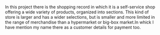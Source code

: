 In this project there is the shopping record in which it is a self-service shop offering a wide variety of  products, organized into sections. This kind of store is larger and has a wider selections, but is smaller and more limited in the range of merchandise than a hypermarket or big-box market.In whick I have mention my name there as a customer details for payment too. 
